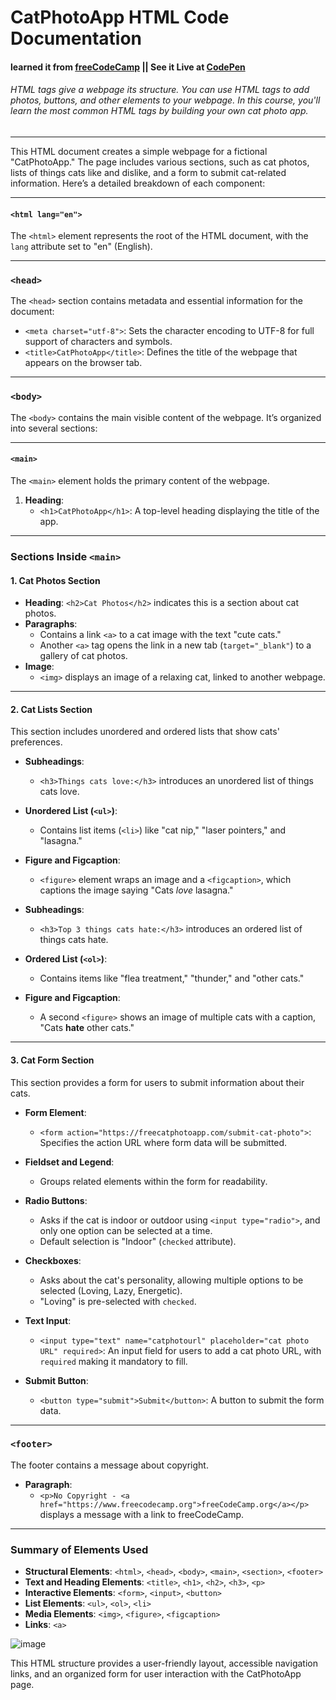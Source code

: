 # CatPhotoApp HTML Code Documentation 

#### learned it from [freeCodeCamp](https://www.freecodecamp.org/) || See it Live at [CodePen](https://codepen.io/shady-ashraf/pen/MWNdWKa)
###### HTML tags give a webpage its structure. You can use HTML tags to add photos, buttons, and other elements to your webpage. In this course, you'll learn the most common HTML tags by building your own cat photo app.

---
This HTML document creates a simple webpage for a fictional "CatPhotoApp." The page includes various sections, such as cat photos, lists of things cats like and dislike, and a form to submit cat-related information. Here’s a detailed breakdown of each component:

---

#### `<html lang="en">`
The `<html>` element represents the root of the HTML document, with the `lang` attribute set to "en" (English).

---

### `<head>`
The `<head>` section contains metadata and essential information for the document:

- `<meta charset="utf-8">`: Sets the character encoding to UTF-8 for full support of characters and symbols.
- `<title>CatPhotoApp</title>`: Defines the title of the webpage that appears on the browser tab.

---

### `<body>`
The `<body>` contains the main visible content of the webpage. It’s organized into several sections:

---

#### `<main>`
The `<main>` element holds the primary content of the webpage.

1. **Heading**:
   - `<h1>CatPhotoApp</h1>`: A top-level heading displaying the title of the app.

---

### Sections Inside `<main>`

#### 1. **Cat Photos Section**

- **Heading**: `<h2>Cat Photos</h2>` indicates this is a section about cat photos.
- **Paragraphs**:
  - Contains a link `<a>` to a cat image with the text "cute cats."
  - Another `<a>` tag opens the link in a new tab (`target="_blank"`) to a gallery of cat photos.
- **Image**:
  - `<img>` displays an image of a relaxing cat, linked to another webpage.

---

#### 2. **Cat Lists Section**

This section includes unordered and ordered lists that show cats' preferences.

- **Subheadings**:
  - `<h3>Things cats love:</h3>` introduces an unordered list of things cats love.
- **Unordered List (`<ul>`)**:
  - Contains list items (`<li>`) like "cat nip," "laser pointers," and "lasagna."
- **Figure and Figcaption**:
  - `<figure>` element wraps an image and a `<figcaption>`, which captions the image saying "Cats *love* lasagna."

- **Subheadings**:
  - `<h3>Top 3 things cats hate:</h3>` introduces an ordered list of things cats hate.
- **Ordered List (`<ol>`)**:
  - Contains items like "flea treatment," "thunder," and "other cats."
- **Figure and Figcaption**:
  - A second `<figure>` shows an image of multiple cats with a caption, "Cats **hate** other cats."

---

#### 3. **Cat Form Section**

This section provides a form for users to submit information about their cats.

- **Form Element**:
  - `<form action="https://freecatphotoapp.com/submit-cat-photo">`: Specifies the action URL where form data will be submitted.

- **Fieldset and Legend**:
  - Groups related elements within the form for readability.
  
- **Radio Buttons**:
  - Asks if the cat is indoor or outdoor using `<input type="radio">`, and only one option can be selected at a time.
  - Default selection is "Indoor" (`checked` attribute).

- **Checkboxes**:
  - Asks about the cat's personality, allowing multiple options to be selected (Loving, Lazy, Energetic).
  - "Loving" is pre-selected with `checked`.

- **Text Input**:
  - `<input type="text" name="catphotourl" placeholder="cat photo URL" required>`: An input field for users to add a cat photo URL, with `required` making it mandatory to fill.

- **Submit Button**:
  - `<button type="submit">Submit</button>`: A button to submit the form data.

---

### `<footer>`
The footer contains a message about copyright.

- **Paragraph**:
  - `<p>No Copyright - <a href="https://www.freecodecamp.org">freeCodeCamp.org</a></p>` displays a message with a link to freeCodeCamp.

---

### Summary of Elements Used

- **Structural Elements**: `<html>`, `<head>`, `<body>`, `<main>`, `<section>`, `<footer>`
- **Text and Heading Elements**: `<title>`, `<h1>`, `<h2>`, `<h3>`, `<p>`
- **Interactive Elements**: `<form>`, `<input>`, `<button>`
- **List Elements**: `<ul>`, `<ol>`, `<li>`
- **Media Elements**: `<img>`, `<figure>`, `<figcaption>`
- **Links**: `<a>`

![image](https://github.com/user-attachments/assets/5e049992-ffcb-42b3-a289-e66f8010e12e)


This HTML structure provides a user-friendly layout, accessible navigation links, and an organized form for user interaction with the CatPhotoApp page.
